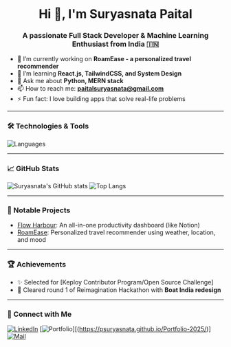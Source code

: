 <h1 align="center">Hi 👋, I'm Suryasnata Paital</h1>
<h3 align="center">A passionate Full Stack Developer & Machine Learning Enthusiast from India 🇮🇳</h3>

- 🔭 I’m currently working on **RoamEase - a personalized travel recommender**
- 🌱 I’m learning **React.js, TailwindCSS, and System Design**
- 💬 Ask me about **Python, MERN stack**
- 📫 How to reach me: **paitalsuryasnata@gmail.com**
- ⚡ Fun fact: I love building apps that solve real-life problems

---

### 🛠️ Technologies & Tools
![Languages](https://skillicons.dev/icons?i=cpp,python,js,react,nodejs,mongodb,flask,git,github,html,css,tailwind,figma)

---

### 📈 GitHub Stats
![Suryasnata's GitHub stats](https://github-readme-stats.vercel.app/api?username=psuryasnata&show_icons=true&theme=radical)
![Top Langs](https://github-readme-stats.vercel.app/api/top-langs/?username=psuryasnata&layout=compact)

---

### 🧠 Notable Projects
- [Flow Harbour](https://github.com/yourrepo): An all-in-one productivity dashboard (like Notion)
- [RoamEase](https://github.com/yourrepo): Personalized travel recommender using weather, location, and mood


---

### 🏆 Achievements
- ✨ Selected for [Keploy Contributor Program/Open Source Challenge] 
- 🏅 Cleared round 1 of Reimagination Hackathon with **Boat India redesign**

---

### 🔗 Connect with Me
[![LinkedIn](https://img.shields.io/badge/LinkedIn-blue?logo=linkedin&logoColor=white)](https://www.linkedin.com/in/paitalsuryasnata)
[![Portfolio](https://img.shields.io/badge/Portfolio-black?logo=web&logoColor=white)][(https://psuryasnata.github.io/Portfolio-2025/)]
[![Mail](https://img.shields.io/badge/Email-D14836?logo=gmail&logoColor=white)](mailto:paitalsuryasnata@gmail.com)
